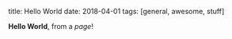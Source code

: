 title: Hello World
date: 2018-04-01
tags: [general, awesome, stuff]

**Hello World**, from a *page*!
